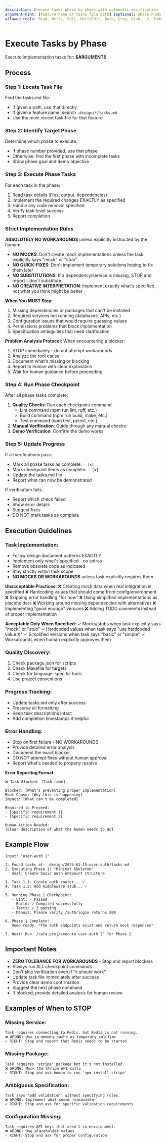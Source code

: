```yaml
---
description: Execute tasks phase-by-phase with automatic verification
argument-hint: [feature name or tasks file path] [optional: phase number]
allowed-tools: Read, Write, Edit, MultiEdit, Bash, Grep, Glob, LS, TodoWrite
---
```


# Execute Tasks by Phase

Execute implementation tasks for: **$ARGUMENTS**

## Process

### Step 1: Locate Task File

Find the tasks.md file:
- If given a path, use that directly
- If given a feature name, search `.design/*/tasks.md`
- Use the most recent task file for that feature

### Step 2: Identify Target Phase

Determine which phase to execute:
- If phase number provided, use that phase
- Otherwise, find the first phase with incomplete tasks
- Show phase goal and demo objective

### Step 3: Execute Phase Tasks

For each task in the phase:
1. Read task details (files, output, dependencies)
2. Implement the required changes EXACTLY as specified
3. Handle any code removal specified
4. Verify task-level success
5. Report completion

### Strict Implementation Rules

**ABSOLUTELY NO WORKAROUNDS** unless explicitly instructed by the human:

- **NO MOCKS**: Don't create mock implementations unless the task explicitly says "mock" or "stub"
- **NO QUICK-FIXES**: Don't implement temporary solutions hoping to fix them later
- **NO SUBSTITUTIONS**: If a dependency/service is missing, STOP and report - don't substitute
- **NO CREATIVE INTERPRETATION**: Implement exactly what's specified, not what you think might be better

**When You MUST Stop:**
1. Missing dependencies or packages that can't be installed
2. Required services not running (databases, APIs, etc.)
3. Configuration issues that would require guessing values
4. Permissions problems that block implementation
5. Specification ambiguities that need clarification

**Problem Analysis Protocol:**
When encountering a blocker:
1. STOP immediately - do not attempt workarounds
2. Analyze the root cause
3. Document what's missing or blocking
4. Report to human with clear explanation
5. Wait for human guidance before proceeding

### Step 4: Run Phase Checkpoint

After all phase tasks complete:
1. **Quality Checks**: Run each checkpoint command
   - Lint command (npm run lint, ruff, etc.)
   - Build command (npm run build, make, etc.)
   - Test command (npm test, pytest, etc.)
2. **Manual Verification**: Guide through any manual checks
3. **Demo Verification**: Confirm the demo works

### Step 5: Update Progress

If all verifications pass:
- Mark all phase tasks as complete: `- [x]`
- Mark checkpoint items as complete: `- [x]`
- Update the tasks.md file
- Report what can now be demonstrated

If verification fails:
- Report which check failed
- Show error details
- Suggest fixes
- DO NOT mark tasks as complete

## Execution Guidelines

### Task Implementation:
- Follow design document patterns EXACTLY
- Implement only what's specified - no extras
- Remove obsolete code as indicated
- Stay strictly within task scope
- **NO MOCKS OR WORKAROUNDS** unless task explicitly requires them

**Unacceptable Practices:**
❌ Creating mock data when real integration is specified
❌ Hardcoding values that should come from config/environment
❌ Skipping error handling "for now"
❌ Using simplified implementations as placeholders
❌ Working around missing dependencies with alternatives
❌ Implementing "good enough" versions
❌ Adding TODO comments instead of proper implementation

**Acceptable Only When Specified:**
✓ Mocks/stubs when task explicitly says "mock" or "stub"
✓ Hardcoded values when task says "use hardcoded value X"
✓ Simplified versions when task says "basic" or "simple"
✓ Workarounds when human explicitly approves them

### Quality Discovery:
1. Check package.json for scripts
2. Check Makefile for targets
3. Check for language-specific tools
4. Use project conventions

### Progress Tracking:
- Update tasks.md only after success
- Preserve all formatting
- Keep task descriptions intact
- Add completion timestamps if helpful

### Error Handling:
- Stop on first failure - NO WORKAROUNDS
- Provide detailed error analysis
- Document the exact blocker
- DO NOT attempt fixes without human approval
- Report what's needed to properly resolve

**Error Reporting Format:**
```
❌ Task Blocked: [Task name]

Blocker: [What's preventing proper implementation]
Root Cause: [Why this is happening]
Impact: [What can't be completed]

Required to Proceed:
- [Specific requirement 1]
- [Specific requirement 2]

Human Action Needed:
[Clear description of what the human needs to do]
```

## Example Flow

```
Input: "user-auth 1"

1. Found tasks at: .design/2024-01-15-user-auth/tasks.md
2. Executing Phase 1: "Minimal Skeleton"
   Goal: Create basic auth endpoint structure
   
3. Task 1.1: Create auth router... ✓
4. Task 1.2: Add middleware stub... ✓

5. Running Phase 1 Checkpoint:
   - Lint: ✓ Passed
   - Build: ✓ Compiled successfully  
   - Tests: ✓ 3 passing
   - Manual: Please verify /auth/login returns 200
   
6. Phase 1 Complete!
   Demo ready: "The auth endpoints exist and return mock responses"
   
7. Next: Run `/cata-proj/execute user-auth 2` for Phase 2
```

## Important Notes

- **ZERO TOLERANCE FOR WORKAROUNDS** - Stop and report blockers
- Always run ALL checkpoint commands
- Don't skip verification even if "it should work"
- Update task file immediately after success
- Provide clear demo confirmation
- Suggest the next phase command
- If blocked, provide detailed analysis for human review

## Examples of When to STOP

### Missing Service:
```
Task requires connecting to Redis, but Redis is not running.
❌ WRONG: Use in-memory cache as temporary solution
✓ RIGHT: Stop and report that Redis needs to be started
```

### Missing Package:
```
Task requires 'stripe' package but it's not installed.
❌ WRONG: Mock the Stripe API calls
✓ RIGHT: Stop and ask human to run 'npm install stripe'
```

### Ambiguous Specification:
```
Task says "add validation" without specifying rules.
❌ WRONG: Implement what seems reasonable
✓ RIGHT: Stop and ask for specific validation requirements
```

### Configuration Missing:
```
Task requires API keys that aren't in environment.
❌ WRONG: Use placeholder values
✓ RIGHT: Stop and ask for proper configuration
```